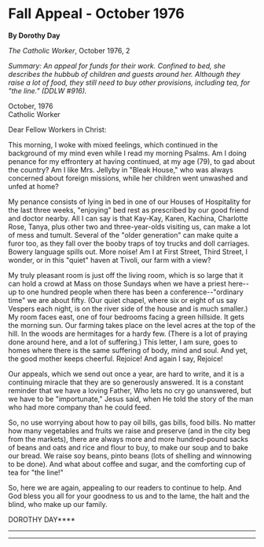 Fall Appeal - October 1976
==========================

**By Dorothy Day**

*The Catholic Worker*, October 1976, 2

*Summary: An appeal for funds for their work. Confined to bed, she
describes the hubbub of children and guests around her. Although they
raise a lot of food, they still need to buy other provisions, including
tea, for "the line." (DDLW \#916).*

October, 1976 \
Catholic Worker

Dear Fellow Workers in Christ:

This morning, I woke with mixed feelings, which continued in the
background of my mind even while I read my morning Psalms. Am I doing
penance for my effrontery at having continued, at my age (79), to gad
about the country? Am I like Mrs. Jellyby in "Bleak House," who was
always concerned about foreign missions, while her children went
unwashed and unfed at home?

My penance consists of lying in bed in one of our Houses of Hospitality
for the last three weeks, "enjoying" bed rest as prescribed by our good
friend and doctor nearby. All I can say is that Kay-Kay, Karen, Kachina,
Charlotte Rose, Tanya, plus other two and three-year-olds visiting us,
can make a lot of mess and tumult. Several of the "older generation" can
make quite a furor too, as they fall over the booby traps of toy trucks
and doll carriages. Bowery language spills out. More noise! Am I at
First Street, Third Street, I wonder, or in this "quiet" haven at
Tivoli, our farm with a view?

My truly pleasant room is just off the living room, which is so large
that it can hold a crowd at Mass on those Sundays when we have a priest
here--up to one hundred people when there has been a
conference--"ordinary time" we are about fifty. (Our quiet chapel, where
six or eight of us say Vespers each night, is on the river side of the
house and is much smaller.) My room faces east, one of four bedrooms
facing a green hillside. It gets the morning sun. Our farming takes
place on the level acres at the top of the hill. In the woods are
hermitages for a hardy few. (There is a lot of praying done around here,
and a lot of suffering.) This letter, I am sure, goes to homes where
there is the same suffering of body, mind and soul. And yet, the good
mother keeps cheerful. Rejoice! And again I say, Rejoice!

Our appeals, which we send out once a year, are hard to write, and it is
a continuing miracle that they are so generously answered. It is a
constant reminder that we have a loving Father, Who lets no cry go
unanswered, but we have to be "importunate," Jesus said, when He told
the story of the man who had more company than he could feed.

So, no use worrying about how to pay oil bills, gas bills, food bills.
No matter how many vegetables and fruits we raise and preserve (and in
the city beg from the markets), there are always more and more
hundred-pound sacks of beans and oats and rice and flour to buy, to make
our soup and to bake our bread. We raise soy beans, pinto beans (lots of
shelling and winnowing to be done). And what about coffee and sugar, and
the comforting cup of tea for "the line!"

So, here we are again, appealing to our readers to continue to help. And
God bless you all for your goodness to us and to the lame, the halt and
the blind, who make up our family.

DOROTHY DAY****

****

****
